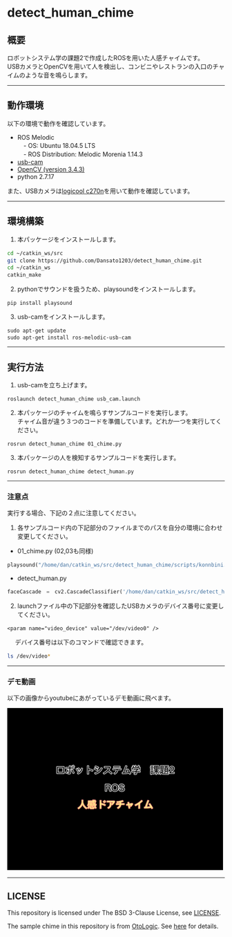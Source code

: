 # detect_human_chime
  
## 概要  
  
ロボットシステム学の課題2で作成したROSを用いた人感チャイムです。  
USBカメラとOpenCVを用いて人を検出し、コンビニやレストランの入口のチャイムのような音を鳴らします。
  
---  
  
## 動作環境
  
以下の環境で動作を確認しています。  
- ROS Melodic  
　- OS: Ubuntu 18.04.5 LTS  
　- ROS Distribution: Melodic Morenia 1.14.3  
- [usb-cam](http://wiki.ros.org/usb_cam)  
- [OpenCV (version 3.4.3)](https://opencv.org/)  
- python 2.7.17  
  
また、USBカメラは[logicool c270n](https://www.logicool.co.jp/ja-jp/product/hd-webcam-c270n)を用いて動作を確認しています。  
  
---
  
## 環境構築  
  
1. 本パッケージをインストールします。  
  
```sh
cd ~/catkin_ws/src  
git clone https://github.com/Dansato1203/detect_human_chime.git  
cd ~/catkin_ws
catkin_make
```  
  
2. pythonでサウンドを扱うため、playsoundをインストールします。  
```
pip install playsound
```
3. usb-camをインストールします。  
```
sudo apt-get update
sudo apt-get install ros-melodic-usb-cam
```
  
---
  
## 実行方法  
  
1. usb-camを立ち上げます。  
```
roslaunch detect_human_chime usb_cam.launch  
```
  
2. 本パッケージのチャイムを鳴らすサンプルコードを実行します。  
チャイム音が違う３つのコードを準備しています。どれか一つを実行してください。  
```
rosrun detect_human_chime 01_chime.py
```
  
3. 本パッケージの人を検知するサンプルコードを実行します。  
```
rosrun detect_human_chime detect_human.py
```
  
---
  
### 注意点
  
実行する場合、下記の２点に注意してください。  
1. 各サンプルコード内の下記部分のファイルまでのパスを自分の環境に合わせ変更してください。  
  
- 01_chime.py (02,03も同様)  
```py:01_chime.py
playsound("/home/dan/catkin_ws/src/detect_human_chime/scripts/konnbini.mp3")
```
  
- detect_human.py  
```py:detect_human.py
faceCascade　=　cv2.CascadeClassifier('/home/dan/catkin_ws/src/detect_human_chime/scripts/haarcascade_frontalface_alt2.xml')
```
  
2. launchファイル中の下記部分を確認したUSBカメラのデバイス番号に変更してください。    
```:usb_cam.launch
<param name="video_device" value="/dev/video0" />  
```
  
　 デバイス番号は以下のコマンドで確認できます。  
```sh
ls /dev/video*
```  
  
---
  
### デモ動画
  
以下の画像からyoutubeにあがっているデモ動画に飛べます。  
  
[<img src=https://github.com/Dansato1203/images/blob/master/robosys_ros/small.png width=500px>](https://www.youtube.com/watch?v=CqVocvT59tg)  
  
---
  
## LICENSE
This repository is licensed under The BSD 3-Clause License, see [LICENSE](https://github.com/Dansato1203/detect_human_chime/blob/master/LICENSE).  
  
The sample chime in this repository is from [OtoLogic](https://otologic.jp/).  See [here](https://otologic.jp/free/license.html) for details.
